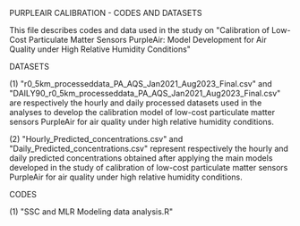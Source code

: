 PURPLEAIR CALIBRATION - CODES AND DATASETS

This file describes codes and data used in the study on "Calibration of Low-Cost Particulate Matter Sensors PurpleAir: Model Development for Air Quality under High Relative Humidity Conditions"

DATASETS

(1) "r0_5km_processeddata_PA_AQS_Jan2021_Aug2023_Final.csv" and "DAILY90_r0_5km_processeddata_PA_AQS_Jan2021_Aug2023_Final.csv" are respectively the hourly and daily processed 
datasets used in the analyses to develop the calibration model of low-cost particulate matter sensors PurpleAir for air quality under high relative humidity conditions.

(2) "Hourly_Predicted_concentrations.csv" and "Daily_Predicted_concentrations.csv" represent respectively the hourly and daily predicted concentrations obtained after applying
the main models developed in the study of calibration of low-cost particulate matter sensors PurpleAir for air quality under high relative humidity conditions.


CODES

(1) "SSC and MLR Modeling data analysis.R"
